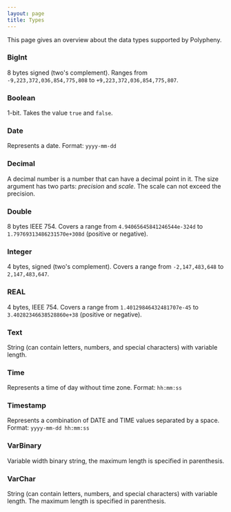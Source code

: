 ```yaml
---
layout: page
title: Types
---
```


This page gives an overview about the data types supported by Polypheny.
	
### BigInt
8 bytes signed (two's complement). Ranges from `-9,223,372,036,854,775,808` to `+9,223,372,036,854,775,807`.
	
### Boolean
1-bit. Takes the value `true` and `false`. 
	
### Date
Represents a date. Format: `yyyy-mm-dd`
	
### Decimal
A decimal number is a number that can have a decimal point in it. The size argument has two parts: _precision_ and _scale_. The scale can not exceed the precision.
	
### Double
8 bytes IEEE 754. Covers a range from `4.94065645841246544e-324d` to `1.79769313486231570e+308d` (positive or negative). 
	
### Integer
4 bytes, signed (two's complement). Covers a range from `-2,147,483,648` to `2,147,483,647`. 
	
### REAL
4 bytes, IEEE 754. Covers a range from `1.40129846432481707e-45` to `3.40282346638528860e+38` (positive or negative). 
	
### Text
String (can contain letters, numbers, and special characters) with variable length.
	
### Time
Represents a time of day without time zone. Format: `hh:mm:ss`
	
### Timestamp
Represents a combination of DATE and TIME values separated by a space. Format: `yyyy-mm-dd hh:mm:ss`

### VarBinary
Variable width binary string, the maximum length is specified in parenthesis.

### VarChar
String (can contain letters, numbers, and special characters) with variable length. The maximum length is specified in parenthesis.